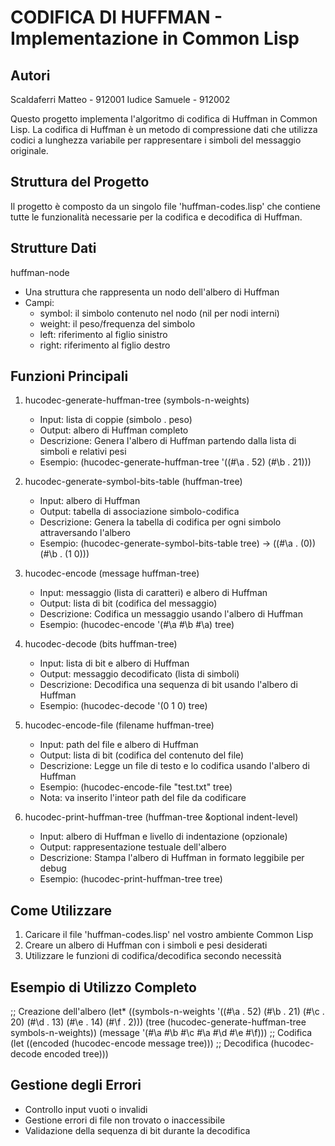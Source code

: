 CODIFICA DI HUFFMAN - Implementazione in Common Lisp
=================================================
Autori
------
Scaldaferri Matteo - 912001
Iudice Samuele - 912002

Questo progetto implementa l'algoritmo di codifica di Huffman in Common Lisp. 
La codifica di Huffman è un metodo di compressione dati che utilizza codici a 
lunghezza variabile per rappresentare i simboli del messaggio originale.

Struttura del Progetto
---------------------
Il progetto è composto da un singolo file 'huffman-codes.lisp' che contiene 
tutte le funzionalità necessarie per la codifica e decodifica di Huffman.

Strutture Dati
-------------
huffman-node
- Una struttura che rappresenta un nodo dell'albero di Huffman
- Campi:
  * symbol: il simbolo contenuto nel nodo (nil per nodi interni)
  * weight: il peso/frequenza del simbolo
  * left: riferimento al figlio sinistro
  * right: riferimento al figlio destro

Funzioni Principali
------------------
1. hucodec-generate-huffman-tree (symbols-n-weights)
   - Input: lista di coppie (simbolo . peso)
   - Output: albero di Huffman completo
   - Descrizione: Genera l'albero di Huffman partendo dalla lista di simboli e 
                  relativi pesi
   - Esempio: (hucodec-generate-huffman-tree '((#\a . 52) (#\b . 21)))

2. hucodec-generate-symbol-bits-table (huffman-tree)
   - Input: albero di Huffman
   - Output: tabella di associazione simbolo-codifica
   - Descrizione: Genera la tabella di codifica per ogni simbolo 
                  attraversando l'albero
   - Esempio: (hucodec-generate-symbol-bits-table tree) → 
                ((#\a . (0)) (#\b . (1 0)))

3. hucodec-encode (message huffman-tree)
   - Input: messaggio (lista di caratteri) e albero di Huffman
   - Output: lista di bit (codifica del messaggio)
   - Descrizione: Codifica un messaggio usando l'albero di Huffman
   - Esempio: (hucodec-encode '(#\a #\b #\a) tree)

4. hucodec-decode (bits huffman-tree)
   - Input: lista di bit e albero di Huffman
   - Output: messaggio decodificato (lista di simboli)
   - Descrizione: Decodifica una sequenza di bit usando l'albero di Huffman
   - Esempio: (hucodec-decode '(0 1 0) tree)

5. hucodec-encode-file (filename huffman-tree)
   - Input: path del file e albero di Huffman
   - Output: lista di bit (codifica del contenuto del file)
   - Descrizione: Legge un file di testo e lo codifica usando l'albero 
                  di Huffman
   - Esempio: (hucodec-encode-file "test.txt" tree)
   - Nota: va inserito l'inteor path del file da codificare

6. hucodec-print-huffman-tree (huffman-tree &optional indent-level)
   - Input: albero di Huffman e livello di indentazione (opzionale)
   - Output: rappresentazione testuale dell'albero
   - Descrizione: Stampa l'albero di Huffman in formato leggibile per debug
   - Esempio: (hucodec-print-huffman-tree tree)

Come Utilizzare
--------------
1. Caricare il file 'huffman-codes.lisp' nel vostro ambiente Common Lisp
2. Creare un albero di Huffman con i simboli e pesi desiderati
3. Utilizzare le funzioni di codifica/decodifica secondo necessità

Esempio di Utilizzo Completo
---------------------------
;; Creazione dell'albero
(let* ((symbols-n-weights '((#\a . 52) (#\b . 21) (#\c . 20) 
                           (#\d . 13) (#\e . 14) (#\f . 2)))
       (tree (hucodec-generate-huffman-tree symbols-n-weights))
       (message '(#\a #\b #\c #\a #\d #\e #\f)))
  ;; Codifica
  (let ((encoded (hucodec-encode message tree)))
    ;; Decodifica
    (hucodec-decode encoded tree)))

Gestione degli Errori
--------------------
- Controllo input vuoti o invalidi
- Gestione errori di file non trovato o inaccessibile
- Validazione della sequenza di bit durante la decodifica
